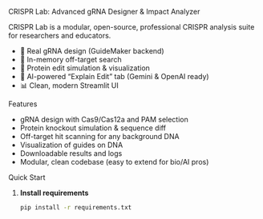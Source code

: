 CRISPR Lab: Advanced gRNA Designer & Impact Analyzer

CRISPR Lab is a modular, open-source, professional CRISPR analysis suite for researchers and educators.
- 🧬 Real gRNA design (GuideMaker backend)
- 🧬 In-memory off-target search
- 🧬 Protein edit simulation & visualization
- 🤖 AI-powered “Explain Edit” tab (Gemini & OpenAI ready)
- 📊 Clean, modern Streamlit UI

 Features
- gRNA design with Cas9/Cas12a and PAM selection
- Protein knockout simulation & sequence diff
- Off-target hit scanning for any background DNA
- Visualization of guides on DNA
- Downloadable results and logs
- Modular, clean codebase (easy to extend for bio/AI pros)

Quick Start
1. **Install requirements**
   ```bash
   pip install -r requirements.txt
